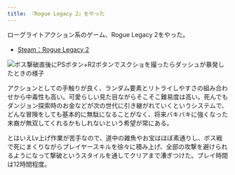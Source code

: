 ```yaml
---
title: 『Rogue Legacy 2』をやった
---
```

ローグライトアクション系のゲーム、Rogue Legacy 2をやった。

*   [Steam：Rogue Legacy 2](https://store.steampowered.com/app/1253920/Rogue_Legacy_2/?l=japanese)

![](https://lh3.googleusercontent.com/docs/ADP-6oE8J481Zl4wnmilGTjwOPX2YGnc9CU9TsOzOX0FXXvO3mdAkyWdnLvChQn5IlfL_lKiYEOc_H1EUtdYtWx7mhrnSFYCJkCBuQrJ4UgXBgqiXFkbGkvDkakIexKbWLQuny93EfZUBsWhSYzRAbuixpQ4xg182s1DGYFCd12UD8ijch6wg27smpxQLzS88c1Qt_OyuvU2YM9OmCqdV4fjwkWcdx12RuhuKhYoH2MXv1y_lbzf2ouIn5ilwdl2Pni0Y0r03fBSho6uzzABMrp6GopUmDld6s9hX5GjtWlkrMeU1QzhnQPKiXBxT75YI4HaXJ6ovNren_hnpjF5p6PQsrdqApdkx-biJtpt6N6A6t7tnJqUbEqaEElJ71GnPqoBGVHbhcrqR6-q0xCUlcAOy_VAQVXgrcrBJOUCl262fzPXguW1up-Vvnpv1qDZjT--dlrtZZWIs1LDvbDwvy51tidNpJkvk7xxzwlRJPRPEp83785eHQVO78qvrxRpX4YApDzgVWbdqdxNiK2k1ianIxVMT7U51EjiSRtVOz_7oXXpiyiwTaGb9dQEIT_gEOJwYeX3lghgzmxhGcUnsdVJXh_FVKEOq25NFGloN2diGOHXPJ5_TYZ31pPW74h2-TxLcJevskG5q7A9LlPUwSDkhPjIdVC87jtVruj9WOsWkoNMEcjTaOuftYiew7OF3a10lzvGcGmZFmoCNTNOPyJGJIaWZ6-fF7E-T4LPg1mWTt_Zmz7XwkZgUTRhgoWnli1Jha5DFMdRLS8IOidV8jJSS3M_xLKHq7-xfxrsev_C3RrewSnva8EDCrj9JoQGkTItfZbz0o9nlJiSeRR79eZUSJQkYvAXglx5jQ1L5aCMOrwHgppf2BZ-ROVYTHZTmpAPA2aRTRwFDkPTlDs3GDT8eYKjPc_cVkPRwU4GXypWRzktOKLlGHxrxsDqplCoVB5zPnH5k8Uc0zkuf-O8Cf-Fb9w_O-065J6imLZpKD1Sjca4ee1SyLrO1lYYhOd8639ENcMfbRx4B-kGCc5jfdL7cfMi0GqZy5m7luk2PY9pKEdYZJWvm5e8xgvwdbfzu9iaryEd7uG5C_ZIleLZs3RUlLUqR3BS-hG_pMPs1933BPkL4hozrpc2NIIgj1od-RfX9qgvobnJeOadA9AArBBuKoyuPjEDzaRzeL-gNvO3JdTqGO62k47ecG-U1mlVNvG96qFpfrwuSELtP_e6FH8QSY9-7f6LmxxkfSbsw9QFjaodfYqGLA "ボス撃破直後にPSボタン+R2ボタンでスクショを撮ったらダッシュが暴発したときの様子")

アクションとしての手触りが良く、ランダム要素とリトライしやすさの組み合わせから中毒性も高い。可愛らしい見た目ながらそこそこ難易度は高い。死んでもダンジョン探索時のお金などが次の世代に引き継がれていくというシステムで、どんな冒険をしても基本的に無駄になることがなく、将来バキバキに強くなった末裔が無双してくれるかもしれないという希望が常にある。

とはいえLv上げ作業が苦手なので、道中の雑魚やお宝はほぼ素通りし、ボス戦で死にまくりながらプレイヤースキルを徐々に積み上げ、全部の攻撃を避けられるようになって撃破というスタイルを通してクリアまで漕ぎつけた。プレイ時間は12時間程度。
